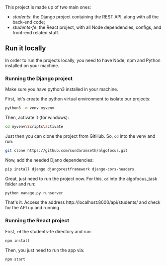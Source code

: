 

This project is made up of two main ones:

- *students*: the Django project containing the REST API, along with all the back-end code;
- *students-fe*: the React project, with all Node dependencies, configs, and front-end related stuff.

## Run it locally

In order to run the projects locally, you need to have Node, npm and Python installed on your machine.

### Running the Django project

Make sure you have python3 installed in your machine.

First, let's create the python virtual environment to isolate our projects:

```bash
python3 -m venv myvenv
```

Then, activate it (for windows):

```bash
cd myvenv\Scripts\activate
```

Just then you can clone the project from GitHub. So, `cd` into the venv and run:

```bash
git clone https://github.com/sundaramseth/algofocus.git
```

Now, add the needed Djano dependencies:

```bash
pip install django djangorestframework django-cors-headers
```

Great, just need to run the project now. For this, `cd` into the algofocus_task folder and run:

```bash
python manage.py runserver
```

That's it. Access the address http://localhost:8000/api/students/ and check for the API up and running.

### Running the React project

First, `cd` the students-fe directory and run:

```bash
npm install
```

Then, you just need to run the app via:

```bash
npm start
```
